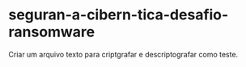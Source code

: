 # seguran-a-cibern-tica-desafio-ransomware
Criar um arquivo texto para criptgrafar e descriptografar como teste.

